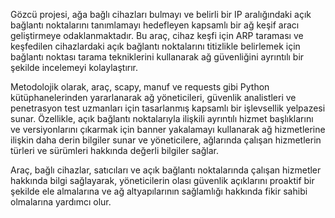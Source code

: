 Gözcü projesi, ağa bağlı cihazları bulmayı ve belirli bir IP aralığındaki açık bağlantı noktalarını tanımlamayı hedefleyen kapsamlı bir ağ keşif aracı geliştirmeye odaklanmaktadır. 
Bu araç, cihaz keşfi için ARP taraması ve keşfedilen cihazlardaki açık bağlantı noktalarını titizlikle belirlemek için bağlantı noktası tarama tekniklerini kullanarak ağ güvenliğini ayrıntılı bir şekilde incelemeyi kolaylaştırır.

Metodolojik olarak, araç, scapy, manuf ve requests gibi Python kütüphanelerinden yararlanarak ağ yöneticileri, güvenlik analistleri ve penetrasyon test uzmanları için tasarlanmış kapsamlı bir işlevsellik yelpazesi sunar. 
Özellikle, açık bağlantı noktalarıyla ilişkili ayrıntılı hizmet başlıklarını ve versiyonlarını çıkarmak için banner yakalamayı kullanarak ağ hizmetlerine ilişkin daha derin bilgiler sunar ve yöneticilere, ağlarında çalışan hizmetlerin türleri ve sürümleri hakkında değerli bilgiler sağlar.

Araç, bağlı cihazlar, satıcıları ve açık bağlantı noktalarında çalışan hizmetler hakkında bilgi sağlayarak, yöneticilerin olası güvenlik açıklarını proaktif bir şekilde ele almalarına ve ağ altyapılarının sağlamlığı hakkında fikir sahibi olmalarına yardımcı olur. 
